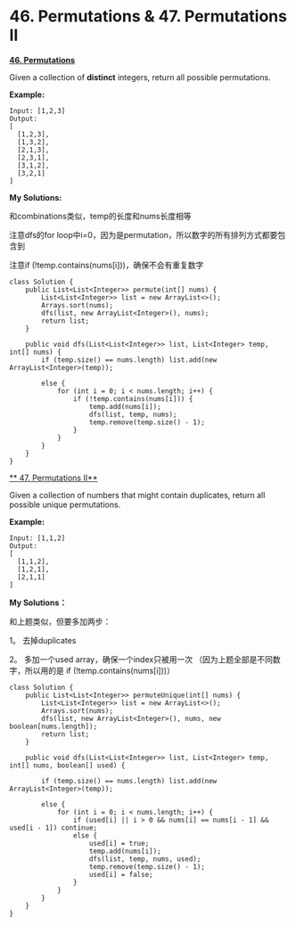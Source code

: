 # 46. Permutations & 47. Permutations II

[**46. Permutations**](https://leetcode.com/problems/permutations/description/)

Given a collection of **distinct** integers, return all possible permutations.

**Example:**

```text
Input: [1,2,3]
Output:
[
  [1,2,3],
  [1,3,2],
  [2,1,3],
  [2,3,1],
  [3,1,2],
  [3,2,1]
]
```

**My Solutions:**

和combinations类似，temp的长度和nums长度相等

注意dfs的for loop中i=0，因为是permutation，所以数字的所有排列方式都要包含到

 注意if \(!temp.contains\(nums\[i\]\)\)，确保不会有重复数字

```text
class Solution {
    public List<List<Integer>> permute(int[] nums) {
        List<List<Integer>> list = new ArrayList<>();
        Arrays.sort(nums);
        dfs(list, new ArrayList<Integer>(), nums);
        return list;
    }
    
    public void dfs(List<List<Integer>> list, List<Integer> temp, int[] nums) {
        if (temp.size() == nums.length) list.add(new ArrayList<Integer>(temp));
        
        else {
            for (int i = 0; i < nums.length; i++) {
                if (!temp.contains(nums[i])) { 
                    temp.add(nums[i]);
                    dfs(list, temp, nums);
                    temp.remove(temp.size() - 1);
                }
            }
        }
    }
}
```

[** 47. Permutations II**](https://leetcode.com/problems/permutations-ii/description/)

Given a collection of numbers that might contain duplicates, return all possible unique permutations.

**Example:**

```text
Input: [1,1,2]
Output:
[
  [1,1,2],
  [1,2,1],
  [2,1,1]
]
```

**My Solutions：**

和上题类似，但要多加两步：

1。 去掉duplicates

2。 多加一个used array，确保一个index只被用一次 （因为上题全部是不同数字，所以用的是 if \(!temp.contains\(nums\[i\]\)\)）

```text
class Solution {
    public List<List<Integer>> permuteUnique(int[] nums) {
        List<List<Integer>> list = new ArrayList<>();
        Arrays.sort(nums);
        dfs(list, new ArrayList<Integer>(), nums, new boolean[nums.length]);
        return list;
    }
    
    public void dfs(List<List<Integer>> list, List<Integer> temp, int[] nums, boolean[] used) {
        
        if (temp.size() == nums.length) list.add(new ArrayList<Integer>(temp));
        
        else {
            for (int i = 0; i < nums.length; i++) {
                if (used[i] || i > 0 && nums[i] == nums[i - 1] && used[i - 1]) continue;
                else {
                    used[i] = true;
                    temp.add(nums[i]);
                    dfs(list, temp, nums, used);
                    temp.remove(temp.size() - 1);
                    used[i] = false;
                }
            }
        }
    }
}
```

